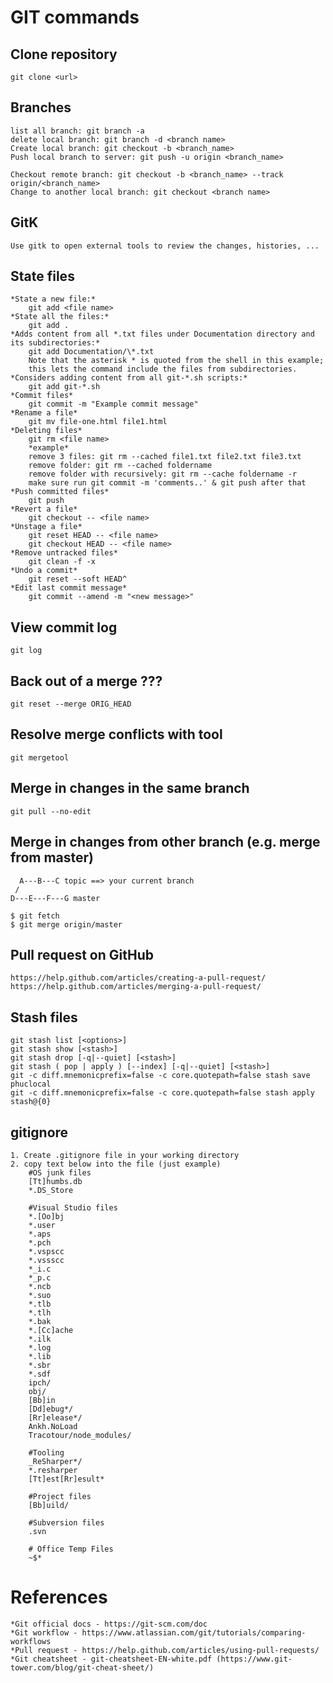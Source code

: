 # GIT commands

## Clone repository
    git clone <url>

## Branches
    list all branch: git branch -a
    delete local branch: git branch -d <branch name>
    Create local branch: git checkout -b <branch_name>
    Push local branch to server: git push -u origin <branch_name>
    
    Checkout remote branch: git checkout -b <branch_name> --track origin/<branch_name>
    Change to another local branch: git checkout <branch name>
## GitK
    Use gitk to open external tools to review the changes, histories, ...
    
## State files
    *State a new file:*
        git add <file name>
    *State all the files:*
        git add .
    *Adds content from all *.txt files under Documentation directory and its subdirectories:*
        git add Documentation/\*.txt
        Note that the asterisk * is quoted from the shell in this example; 
        this lets the command include the files from subdirectories.
    *Considers adding content from all git-*.sh scripts:*
        git add git-*.sh
    *Commit files*
        git commit -m "Example commit message"
    *Rename a file*
        git mv file-one.html file1.html
    *Deleting files*
        git rm <file name>
        *example*
        remove 3 files: git rm --cached file1.txt file2.txt file3.txt
        remove folder: git rm --cached foldername
        remove folder with recursively: git rm --cache foldername -r
        make sure run git commit -m 'comments..' & git push after that
    *Push committed files*
        git push
    *Revert a file*
        git checkout -- <file name>
    *Unstage a file*
        git reset HEAD -- <file name>
        git checkout HEAD -- <file name>
    *Remove untracked files*
        git clean -f -x
    *Undo a commit*
        git reset --soft HEAD^
    *Edit last commit message*
        git commit --amend -m "<new message>"
    
## View commit log
    git log
    
## Back out of a merge ???
    git reset --merge ORIG_HEAD
    
## Resolve merge conflicts with tool
    git mergetool
    
## Merge in changes in the same branch
    git pull --no-edit

## Merge in changes from other branch (e.g. merge from master)
	  A---B---C topic ==> your current branch
	 /
    D---E---F---G master
    
    $ git fetch
    $ git merge origin/master

## Pull request on GitHub
    https://help.github.com/articles/creating-a-pull-request/
    https://help.github.com/articles/merging-a-pull-request/

    
## Stash files
    git stash list [<options>]
    git stash show [<stash>]
    git stash drop [-q|--quiet] [<stash>]
    git stash ( pop | apply ) [--index] [-q|--quiet] [<stash>]
    git -c diff.mnemonicprefix=false -c core.quotepath=false stash save phuclocal
    git -c diff.mnemonicprefix=false -c core.quotepath=false stash apply stash@{0}

## gitignore
    1. Create .gitignore file in your working directory
    2. copy text below into the file (just example)
        #OS junk files
        [Tt]humbs.db
        *.DS_Store

        #Visual Studio files
        *.[Oo]bj
        *.user
        *.aps
        *.pch
        *.vspscc
        *.vssscc
        *_i.c
        *_p.c
        *.ncb
        *.suo
        *.tlb
        *.tlh
        *.bak
        *.[Cc]ache
        *.ilk
        *.log
        *.lib
        *.sbr
        *.sdf
        ipch/
        obj/
        [Bb]in
        [Dd]ebug*/
        [Rr]elease*/
        Ankh.NoLoad
        Tracotour/node_modules/

        #Tooling
        _ReSharper*/
        *.resharper
        [Tt]est[Rr]esult*

        #Project files
        [Bb]uild/

        #Subversion files
        .svn

        # Office Temp Files
        ~$*

# References
    *Git official docs - https://git-scm.com/doc
    *Git workflow - https://www.atlassian.com/git/tutorials/comparing-workflows
    *Pull request - https://help.github.com/articles/using-pull-requests/
    *Git cheatsheet - git-cheatsheet-EN-white.pdf (https://www.git-tower.com/blog/git-cheat-sheet/)
